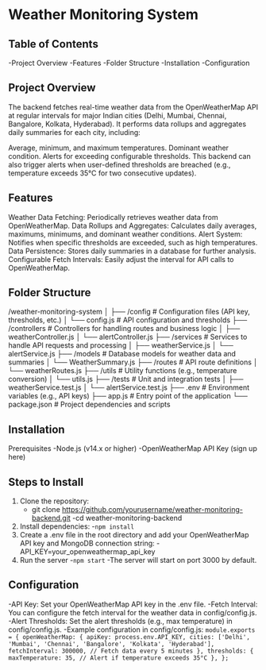 # Weather Monitoring System
## Table of Contents
-Project Overview
-Features
-Folder Structure
-Installation
-Configuration

## Project Overview
The backend fetches real-time weather data from the OpenWeatherMap API at regular intervals for major Indian cities (Delhi, Mumbai, Chennai, Bangalore, Kolkata, Hyderabad). It performs data rollups and aggregates daily summaries for each city, including:

Average, minimum, and maximum temperatures.
Dominant weather condition.
Alerts for exceeding configurable thresholds.
This backend can also trigger alerts when user-defined thresholds are breached (e.g., temperature exceeds 35°C for two consecutive updates).

## Features
Weather Data Fetching: Periodically retrieves weather data from OpenWeatherMap.
Data Rollups and Aggregates: Calculates daily averages, maximums, minimums, and dominant weather conditions.
Alert System: Notifies when specific thresholds are exceeded, such as high temperatures.
Data Persistence: Stores daily summaries in a database for further analysis.
Configurable Fetch Intervals: Easily adjust the interval for API calls to OpenWeatherMap.

## Folder Structure
   /weather-monitoring-system
   │
   ├── /config              # Configuration files (API key, thresholds, etc.)
   │   └── config.js        # API configuration and thresholds
   ├── /controllers         # Controllers for handling routes and business logic
   │   ├── weatherController.js
   │   └── alertController.js
   ├── /services            # Services to handle API requests and processing
   │   ├── weatherService.js
   │   └── alertService.js
   ├── /models              # Database models for weather data and summaries
   │   └── WeatherSummary.js
   ├── /routes              # API route definitions
   │   └── weatherRoutes.js
   ├── /utils               # Utility functions (e.g., temperature conversion)
   │   └── utils.js
   ├── /tests               # Unit and integration tests
   │   ├── weatherService.test.js
   │   └── alertService.test.js
   ├── .env                 # Environment variables (e.g., API keys)
   ├── app.js               # Entry point of the application
   └── package.json         # Project dependencies and scripts

## Installation
Prerequisites
   -Node.js (v14.x or higher)
   -OpenWeatherMap API Key (sign up here)
## Steps to Install
1. Clone the repository:
   - git clone https://github.com/yourusername/weather-monitoring-backend.git
   -cd weather-monitoring-backend
2. Install dependencies:
   -`npm install`
3. Create a .env file in the root directory and add your OpenWeatherMap API key and MongoDB connection string:
   -API_KEY=your_openweathermap_api_key
4. Run the server
    -`npm start`
   -The server will start on port 3000 by default.
## Configuration
-API Key: Set your OpenWeatherMap API key in the .env file.
-Fetch Interval: You can configure the fetch interval for the weather data in config/config.js.
-Alert Thresholds: Set the alert thresholds (e.g., max temperature) in config/config.js.
-Example configuration in config/config.js:
`module.exports = {
  openWeatherMap: {
    apiKey: process.env.API_KEY,
    cities: ['Delhi', 'Mumbai', 'Chennai', 'Bangalore', 'Kolkata', 'Hyderabad'],
    fetchInterval: 300000, // Fetch data every 5 minutes
  },
  thresholds: {
    maxTemperature: 35, // Alert if temperature exceeds 35°C
  },
};`
